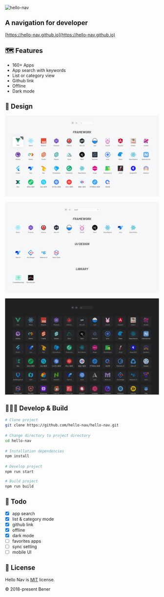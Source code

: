 ![hello-nav](https://socialify.git.ci/hello-nav/hello-nav/image?description=1&descriptionEditable=A%20navigation%20for%20developer&font=Raleway&logo=https%3A%2F%2Fhello-nav.github.io%2Ffavicon%2Ffavicon-192.png&pattern=Plus&theme=Light)

## A navigation for developer

[https://hello-nav.github.io](https://hello-nav.github.io)

## 🗺 Features

- 160+ Apps
- App search with keywords
- List or category view
- Github link
- Offline
- Dark mode

## 🎨 Design

![hello-nav](./doc/images/hello-nav.png)

![hello-nav-search](./doc/images/hello-nav-search.png)

![hello-nav-dark](./doc/images/hello-nav-dark.png)

## 👩🏻‍💻 Develop & Build

```bash
# Clone project
git clone https://github.com/hello-nav/hello-nav.git

# Change directory to project directory
cd hello-nav

# Installation dependencies
npm install

# Develop project
npm run start
```

```bash
# Build project
npm run build
```

## 🎯 Todo

- [x] app search
- [x] list & category mode
- [x] github link
- [x] offline
- [x] dark mode
- [ ] favorites apps
- [ ] sync setting
- [ ] mobile UI

## 📄 License

Hello Nav is [MIT](https://github.com/hello-nav/hello-nav/blob/master/LICENSE) license.

© 2018-present Bener
